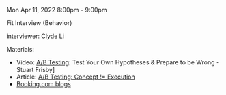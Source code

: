 Mon Apr 11, 2022 8:00pm - 9:00pm

Fit Interview (Behavior)

interviewer:
Clyde Li


Materials:
- Video: [A/B Testing](https://www.youtube.com/watch?v=VQpQ0YHSfqM): Test Your Own Hypotheses & Prepare to be Wrong - Stuart Frisby]
- Article: [A/B Testing: Concept != Execution](https://booking.design/a-b-testing-concept-execution-b37bf4d744d)
- [Booking.com blogs](https://blog.booking.com/)
